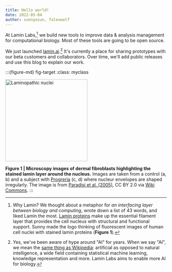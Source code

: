 ```yaml
---
title: Hello world!
date: 2022-05-04
author: sunnyosun, falexwolf
---
```


At Lamin Labs,[^lamin] we build new tools to improve data & analysis management for computational biology.
Most of these tools are going to be open source.

We just launched [lamin.ai](https://lamin.ai).[^ai]
It's currently a place for sharing prototypes with our beta customers and collaborators.
Over time, we'll add public releases and use this blog to explain our work.

:::{figure-md} fig-target
:class: myclass

<img width="256" alt="Laminopathic nuclei" src="https://upload.wikimedia.org/wikipedia/commons/2/28/Laminopathic_nuclei.jpg">

**Figure 1 | Microscopy images of dermal fibroblasts highlighting the stained lamin layer around the nucleus.** Images are taken from a control (a, b) and a subject with [Progreria](https://en.wikipedia.org/wiki/Progeria) (c, d) where nucleur envelopes are shaped irregularly. The image is from [Paradisi et al. (2005)](https://doi.org/10.1186/1471-2121-6-27), CC BY 2.0 via [Wiki Commons](https://commons.wikimedia.org/wiki/File:Laminopathic_nuclei.jpg).
:::

<!-- prettier-ignore -->
[^lamin]: Why Lamin? We thought about a metaphor for _an interfacing layer between biology and computing_, wrote down a list of 43 words, and liked Lamin the most.
    [Lamin proteins](https://en.wikipedia.org/wiki/Lamin) make up the essential filament layer that provides the cell nucleus with structural and functional support.
    Sunny made the logo thinking of fluorescent images of human cell nuclei with stained lamin proteins (**Figure 1**).

<!-- prettier-ignore -->
[^ai]: Yes, we've been aware of hype around "AI" for years.
    When we say "AI", we mean the [same thing as Wikipedia](https://en.wikipedia.org/wiki/Artificial_intelligence): artificial as opposed to natural intelligence, a wide field containing statistical machine learning, knowledge representation and more.
    Lamin Labs aims to enable more AI for biology.
